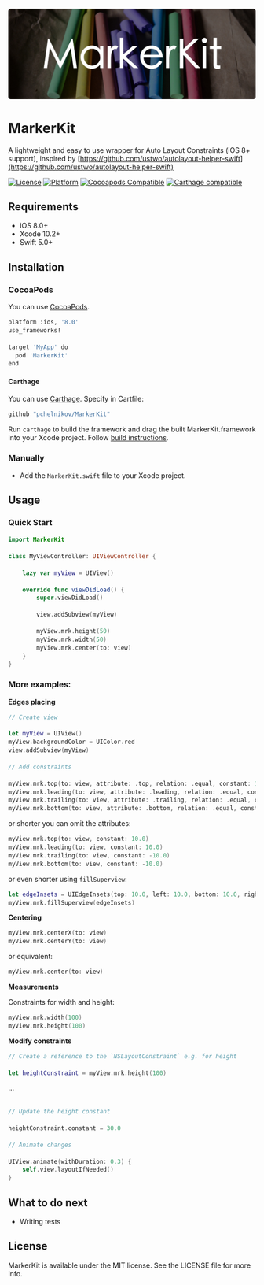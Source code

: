 ![MarkerKit](https://github.com/pchelnikov/MarkerKit/blob/master/Assets/marker-kit.jpg)

# MarkerKit
A lightweight and easy to use wrapper for Auto Layout Constraints (iOS 8+ support), inspired by [https://github.com/ustwo/autolayout-helper-swift](https://github.com/ustwo/autolayout-helper-swift)

[![License](https://img.shields.io/badge/license-MIT-green.svg?style=flat)](https://github.com/pchelnikov/MarkerKit/blob/master/LICENSE)
[![Platform](https://img.shields.io/cocoapods/p/MarkerKit.svg?style=flat)](https://github.com/pchelnikov/MarkerKit)
[![Cocoapods Compatible](https://img.shields.io/cocoapods/v/MarkerKit.svg)](https://cocoapods.org/pods/MarkerKit)
[![Carthage compatible](https://img.shields.io/badge/Carthage-compatible-4BC51D.svg?style=flat)](https://github.com/Carthage/Carthage)

## Requirements

- iOS 8.0+
- Xcode 10.2+
- Swift 5.0+

## Installation

### CocoaPods

You can use [CocoaPods](http://cocoapods.org/?q=MarkerKit).

```bash
platform :ios, '8.0'
use_frameworks!

target 'MyApp' do
  pod 'MarkerKit'
end
```

#### Carthage 
You can use [Carthage](https://github.com/Carthage/Carthage). 
Specify in Cartfile:

```bash
github "pchelnikov/MarkerKit"
```

Run `carthage` to build the framework and drag the built MarkerKit.framework into your Xcode project. Follow [build instructions](https://github.com/Carthage/Carthage#getting-started).

### Manually

- Add the `MarkerKit.swift` file to your Xcode project.

## Usage

### Quick Start

```swift
import MarkerKit

class MyViewController: UIViewController {

    lazy var myView = UIView()

    override func viewDidLoad() {
        super.viewDidLoad()

        view.addSubview(myView)
        
        myView.mrk.height(50)
        myView.mrk.width(50)
        myView.mrk.center(to: view)
    }
}
```

### More examples:

**Edges placing**

```swift
// Create view
    
let myView = UIView()
myView.backgroundColor = UIColor.red
view.addSubview(myView)
    
// Add constraints
    
myView.mrk.top(to: view, attribute: .top, relation: .equal, constant: 10.0)
myView.mrk.leading(to: view, attribute: .leading, relation: .equal, constant: 10.0)
myView.mrk.trailing(to: view, attribute: .trailing, relation: .equal, constant: -10.0)
myView.mrk.bottom(to: view, attribute: .bottom, relation: .equal, constant: -10.0)
```

or shorter you can omit the attributes:

```swift
myView.mrk.top(to: view, constant: 10.0)
myView.mrk.leading(to: view, constant: 10.0)
myView.mrk.trailing(to: view, constant: -10.0)
myView.mrk.bottom(to: view, constant: -10.0)
```

or even shorter using `fillSuperview`:

```swift
let edgeInsets = UIEdgeInsets(top: 10.0, left: 10.0, bottom: 10.0, right: 10.0)
myView.mrk.fillSuperview(edgeInsets)
```

**Centering**

```swift
myView.mrk.centerX(to: view)
myView.mrk.centerY(to: view)
```

or equivalent:

```swift
myView.mrk.center(to: view)
```

**Measurements**

Constraints for width and height:

```swift
myView.mrk.width(100)
myView.mrk.height(100)
```

**Modify constraints**

```swift
// Create a reference to the `NSLayoutConstraint` e.g. for height

let heightConstraint = myView.mrk.height(100)
```

...

```swift

// Update the height constant

heightConstraint.constant = 30.0

// Animate changes

UIView.animate(withDuration: 0.3) {
    self.view.layoutIfNeeded()
}
```

## What to do next

* Writing tests

## License

MarkerKit is available under the MIT license. See the LICENSE file for more info.
